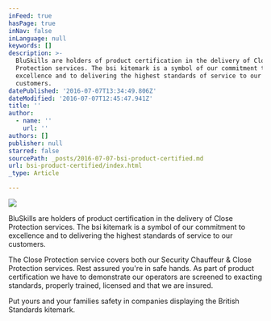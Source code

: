 ```yaml
---
inFeed: true
hasPage: true
inNav: false
inLanguage: null
keywords: []
description: >-
  BluSkills are holders of product certification in the delivery of Close
  Protection services. The bsi kitemark is a symbol of our commitment to
  excellence and to delivering the highest standards of service to our
  customers.
datePublished: '2016-07-07T13:34:49.806Z'
dateModified: '2016-07-07T12:45:47.941Z'
title: ''
author:
  - name: ''
    url: ''
authors: []
publisher: null
starred: false
sourcePath: _posts/2016-07-07-bsi-product-certified.md
url: bsi-product-certified/index.html
_type: Article

---
```

![](https://the-grid-user-content.s3-us-west-2.amazonaws.com/2c4dba45-a47e-4364-a1cd-720fcde94223.jpg)

BluSkills are holders of product certification in the delivery of Close Protection services. The bsi kitemark is a symbol of our commitment to excellence and to delivering the highest standards of service to our customers.

The Close Protection service covers both our Security Chauffeur & Close Protection services. Rest assured you're in safe hands. As part of product certification we have to demonstrate our operators are screened to exacting standards, properly trained, licensed and that we are insured.

Put yours and your families safety in companies displaying the British Standards kitemark.